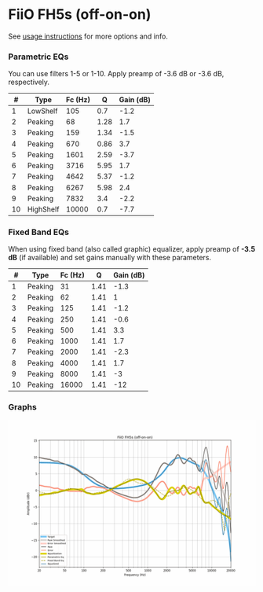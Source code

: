 # FiiO FH5s (off-on-on)
See [usage instructions](https://github.com/jaakkopasanen/AutoEq#usage) for more options and info.

### Parametric EQs
You can use filters 1-5 or 1-10. Apply preamp of -3.6 dB or -3.6 dB, respectively.

|   # | Type      |   Fc (Hz) |    Q |   Gain (dB) |
|-----|-----------|-----------|------|-------------|
|   1 | LowShelf  |       105 | 0.7  |        -1.2 |
|   2 | Peaking   |        68 | 1.28 |         1.7 |
|   3 | Peaking   |       159 | 1.34 |        -1.5 |
|   4 | Peaking   |       670 | 0.86 |         3.7 |
|   5 | Peaking   |      1601 | 2.59 |        -3.7 |
|   6 | Peaking   |      3716 | 5.95 |         1.7 |
|   7 | Peaking   |      4642 | 5.37 |        -1.2 |
|   8 | Peaking   |      6267 | 5.98 |         2.4 |
|   9 | Peaking   |      7832 | 3.4  |        -2.2 |
|  10 | HighShelf |     10000 | 0.7  |        -7.7 |

### Fixed Band EQs
When using fixed band (also called graphic) equalizer, apply preamp of **-3.5 dB** (if available) and set gains manually with these parameters.

|   # | Type    |   Fc (Hz) |    Q |   Gain (dB) |
|-----|---------|-----------|------|-------------|
|   1 | Peaking |        31 | 1.41 |        -1.3 |
|   2 | Peaking |        62 | 1.41 |         1   |
|   3 | Peaking |       125 | 1.41 |        -1.2 |
|   4 | Peaking |       250 | 1.41 |        -0.6 |
|   5 | Peaking |       500 | 1.41 |         3.3 |
|   6 | Peaking |      1000 | 1.41 |         1.7 |
|   7 | Peaking |      2000 | 1.41 |        -2.3 |
|   8 | Peaking |      4000 | 1.41 |         1.7 |
|   9 | Peaking |      8000 | 1.41 |        -3   |
|  10 | Peaking |     16000 | 1.41 |       -12   |

### Graphs
![](./FiiO%20FH5s%20(off-on-on).png)
